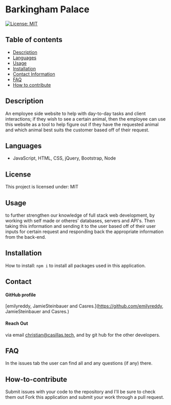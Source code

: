 
# **Barkingham Palace**

[![License: MIT](https://img.shields.io/badge/License-MIT-yellow.svg)](https://opensource.org/licenses/MIT)

## **Table of contents**
- [Description](#Description)
- [Languages](#Languages)
- [Usage](#Usage)
- [Installation](#Installation)
- [Contact Information](#Contact)
- [FAQ](#FAQ)
- [How to contribute](#How-to-contribute)

## **Description**
An employee side website to help with day-to-day tasks and client interactions; if they wish to see a certain animal, then the employee can use this website as a tool to help figure out if they have the requested animal and which animal best suits the customer based off of their request.

## **Languages**
-  JavaScript, HTML, CSS, jQuery, Bootstrap, Node 


## **License**
This project is licensed under: MIT

## **Usage**
to further strengthen our knowledge of full stack web development, by working with self made or otheres' databases, servers and API's. Then taking this information and sending it to the user based off of their user inputs for certain request and responding back the appropriate information from the back-end.

## **Installation**

How to install: 
```npm i``` to install all packages used in this application.

## **Contact**

#### GitHub profile
[emilyreddy, JamieSteinbauer and Casres.](https://github.com/emilyreddy, JamieSteinbauer and Casres.)

#### Reach Out
via email christian@casillas.tech, and by git hub for the other developers.

## **FAQ**
In the issues tab the user can find all and any questions (if any) there.

## **How-to-contribute**
Submit issues with your code to the repository and I'll be sure to check them out 
Fork this application and submit your work through a pull request.
    